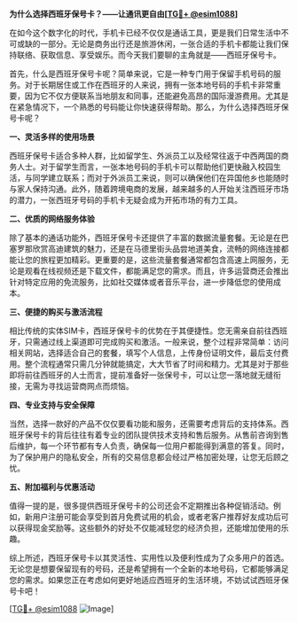 **为什么选择西班牙保号卡？——让通讯更自由[[TG💪+ @esim1088](https://t.me/s/esim1088)]**

在如今这个数字化的时代，手机卡已经不仅仅是通话工具，更是我们日常生活中不可或缺的一部分。无论是商务出行还是旅游休闲，一张合适的手机卡都能让我们保持联络、获取信息、享受娱乐。而今天我们要聊的主角就是——西班牙保号卡。

首先，什么是西班牙保号卡呢？简单来说，它是一种专门用于保留手机号码的服务。对于长期居住或工作在西班牙的人来说，拥有一张本地号码的手机卡非常重要，因为它不仅方便联系当地朋友和同事，还能避免高昂的国际漫游费用。尤其是在紧急情况下，一个熟悉的号码能让你快速获得帮助。那么，为什么选择西班牙保号卡呢？

**一、灵活多样的使用场景**

西班牙保号卡适合多种人群，比如留学生、外派员工以及经常往返于中西两国的商务人士。对于留学生而言，一张本地号码的手机卡可以帮助他们更快融入校园生活，与同学建立联系；而对于外派员工来说，则可以确保他们在异国他乡也能随时与家人保持沟通。此外，随着跨境电商的发展，越来越多的人开始关注西班牙市场的潜力，一张西班牙号码的手机卡无疑会成为开拓市场的有力工具。

**二、优质的网络服务体验**

除了基本的通话功能外，西班牙保号卡还提供了丰富的数据流量套餐。无论是在巴塞罗那欣赏高迪建筑的魅力，还是在马德里街头品尝地道美食，流畅的网络连接都能让您的旅程更加精彩。更重要的是，这些流量套餐通常都包含高速上网服务，无论是观看在线视频还是下载文件，都能满足您的需求。而且，许多运营商还会推出针对特定应用的免流服务，比如社交媒体或者音乐平台，进一步降低您的使用成本。

**三、便捷的购买与激活流程**

相比传统的实体SIM卡，西班牙保号卡的优势在于其便捷性。您无需亲自前往西班牙，只需通过线上渠道即可完成购买和激活。一般来说，整个过程非常简单：访问相关网站，选择适合自己的套餐，填写个人信息，上传身份证明文件，最后支付费用。整个流程通常只需几分钟就能搞定，大大节省了时间和精力。尤其是对于那些即将前往西班牙的人士而言，提前准备好一张保号卡，可以让您一落地就无缝衔接，无需为寻找运营商网点而烦恼。

**四、专业支持与安全保障**

当然，选择一款好的产品不仅仅要看功能和服务，还需要考虑背后的支持体系。西班牙保号卡的背后往往有着专业的团队提供技术支持和售后服务。从售前咨询到售后维护，每一个环节都有专人负责，确保每一位用户都能得到满意的答复。同时，为了保护用户的隐私安全，所有的交易信息都会经过严格加密处理，让您无后顾之忧。

**五、附加福利与优惠活动**

值得一提的是，很多提供西班牙保号卡的公司还会不定期推出各种促销活动。例如，新用户注册可能会享受到首月免费试用的机会，或者老客户推荐好友成功后可以获得现金奖励等。这些额外的好处不仅能减轻您的经济负担，还能增加使用的乐趣。

综上所述，西班牙保号卡以其灵活性、实用性以及便利性成为了众多用户的首选。无论您是想要保留现有的号码，还是希望拥有一个全新的本地号码，它都能够满足您的需求。如果您正在考虑如何更好地适应西班牙的生活环境，不妨试试西班牙保号卡吧！

[[TG💪+ @esim1088](https://t.me/s/esim1088) ![Image](https://i.postimg.cc/4NQfJmqS/Snipaste-2025-05-13-00-14-12.png)]